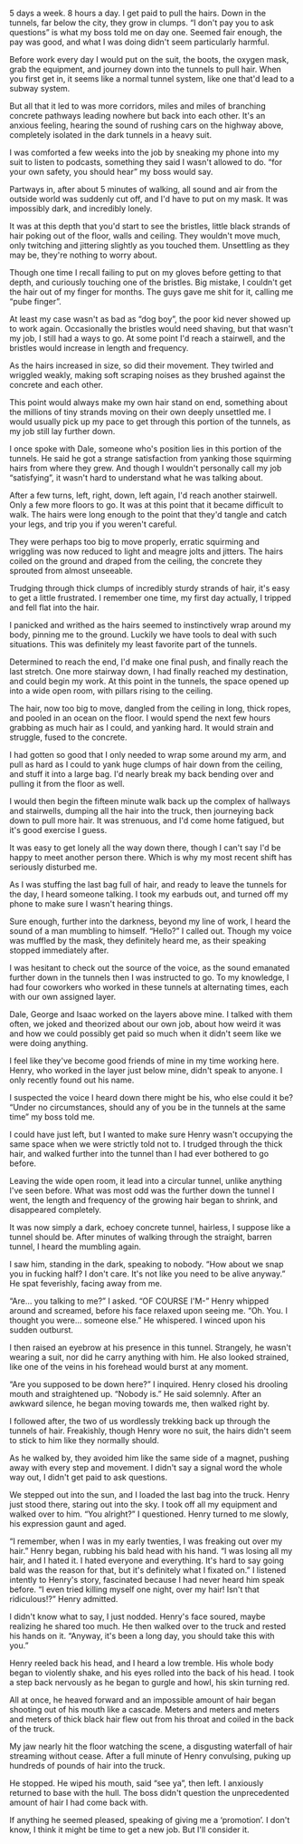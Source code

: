 5 days a week. 8 hours a day. I get paid to pull the hairs. Down in the tunnels, far below the city, they grow in clumps. “I don't pay you to ask questions” is what my boss told me on day one. Seemed fair enough, the pay was good, and what I was doing didn't seem particularly harmful. 

Before work every day I would put on the suit, the boots, the oxygen mask, grab the equipment, and journey down into the tunnels to pull hair. When you first get in, it seems like a normal tunnel system, like one that'd lead to a subway system. 

But all that it led to was more corridors, miles and miles of branching concrete pathways leading nowhere but back into each other. It's an anxious feeling, hearing the sound of rushing cars on the highway above, completely isolated in the dark tunnels in a heavy suit. 

I was comforted a few weeks into the job by sneaking my phone into my suit to listen to podcasts, something they said I wasn't allowed to do. “for your own safety, you should hear” my boss would say. 

Partways in, after about 5 minutes of walking, all sound and air from the outside world was suddenly cut off, and I'd have to put on my mask. It was impossibly dark, and incredibly lonely. 

It was at this depth that you'd start to see the bristles, little black strands of hair poking out of the floor, walls and ceiling. They wouldn't move much, only twitching and jittering slightly as you touched them. Unsettling as they may be, they're nothing to worry about. 

Though one time I recall failing to put on my gloves before getting to that depth, and curiously touching one of the bristles. Big mistake, I couldn't get the hair out of my finger for months. The guys gave me shit for it, calling me “pube finger”. 

At least my case wasn't as bad as “dog boy”, the poor kid never showed up to work again. Occasionally the bristles would need shaving, but that wasn't my job, I still had a ways to go. At some point I'd reach a stairwell, and the bristles would increase in length and frequency. 

As the hairs increased in size, so did their movement. They twirled and wriggled weakly, making soft scraping noises as they brushed against the concrete and each other. 

This point would always make my own hair stand on end, something about the millions of tiny strands moving on their own deeply unsettled me. I would usually pick up my pace to get through this portion of the tunnels, as my job still lay further down. 

I once spoke with Dale, someone who's position lies in this portion of the tunnels. He said he got a strange satisfaction from yanking those squirming hairs from where they grew. And though I wouldn't personally call my job “satisfying”, it wasn't hard to understand what he was talking about. 

After a few turns, left, right, down, left again, I'd reach another stairwell. Only a few more floors to go. It was at this point that it became difficult to walk. The hairs were long enough to the point that they'd tangle and catch your legs, and trip you if you weren't careful. 

They were perhaps too big to move properly, erratic squirming and wriggling was now reduced to light and meagre jolts and jitters. The hairs coiled on the ground and draped from the ceiling, the concrete they sprouted from almost unseeable. 

Trudging through thick clumps of incredibly sturdy strands of hair, it's easy to get a little frustrated. I remember one time, my first day actually, I tripped and fell flat into the hair. 

I panicked and writhed as the hairs seemed to instinctively wrap around my body, pinning me to the ground. Luckily we have tools to deal with such situations. This was definitely my least favorite part of the tunnels. 

Determined to reach the end, I'd make one final push, and finally reach the last stretch. One more stairway down, I had finally reached my destination, and could begin my work. At this point in the tunnels, the space opened up into a wide open room, with pillars rising to the ceiling. 

The hair, now too big to move, dangled from the ceiling in long, thick ropes, and pooled in an ocean on the floor. I would spend the next few hours grabbing as much hair as I could, and yanking hard. It would strain and struggle, fused to the concrete. 

I had gotten so good that I only needed to wrap some around my arm, and pull as hard as I could to yank huge clumps of hair down from the ceiling, and stuff it into a large bag. I'd nearly break my back bending over and pulling it from the floor as well. 

I would then begin the fifteen minute walk back up the complex of hallways and stairwells, dumping all the hair into the truck, then journeying back down to pull more hair. It was strenuous, and I'd come home fatigued, but it's good exercise I guess. 

It was easy to get lonely all the way down there, though I can't say I'd be happy to meet another person there. Which is why my most recent shift has seriously disturbed me. 

As I was stuffing the last bag full of hair, and ready to leave the tunnels for the day, I heard someone talking. I took my earbuds out, and turned off my phone to make sure I wasn't hearing things. 

Sure enough, further into the darkness, beyond my line of work, I heard the sound of a man mumbling to himself. “Hello?” I called out. Though my voice was muffled by the mask, they definitely heard me, as their speaking stopped immediately after. 

I was hesitant to check out the source of the voice, as the sound emanated further down in the tunnels then I was instructed to go. To my knowledge, I had four coworkers who worked in these tunnels at alternating times, each with our own assigned layer. 

Dale, George and Isaac worked on the layers above mine. I talked with them often, we joked and theorized about our own job, about how weird it was and how we could possibly get paid so much when it didn't seem like we were doing anything. 

I feel like they've become good friends of mine in my time working here. Henry, who worked in the layer just below mine, didn't speak to anyone. I only recently found out his name. 

I suspected the voice I heard down there might be his, who else could it be? “Under no circumstances, should any of you be in the tunnels at the same time” my boss told me. 

I could have just left, but I wanted to make sure Henry wasn't occupying the same space when we were strictly told not to. I trudged through the thick hair, and walked further into the tunnel than I had ever bothered to go before. 

Leaving the wide open room, it lead into a circular tunnel, unlike anything I've seen before. What was most odd was the further down the tunnel I went, the length and frequency of the growing hair began to shrink, and disappeared completely. 

It was now simply a dark, echoey concrete tunnel, hairless, I suppose like a tunnel should be. After minutes of walking through the straight, barren tunnel, I heard the mumbling again. 

I saw him, standing in the dark, speaking to nobody. “How about we snap you in fucking half? I don't care. It's not like you need to be alive anyway.” He spat feverishly, facing away from me.

“Are… you talking to me?” I asked.
“OF COURSE I'M-” Henry whipped around and screamed, before his face relaxed upon seeing me. “Oh. You. I thought you were… someone else.” He whispered. I winced upon his sudden outburst. 

I then raised an eyebrow at his presence in this tunnel. Strangely, he wasn't wearing a suit, nor did he carry anything with him. He also looked strained, like one of the veins in his forehead would burst at any moment. 

“Are you supposed to be down here?” I inquired. Henry closed his drooling mouth and straightened up.
“Nobody is.” He said solemnly. After an awkward silence, he began moving towards me, then walked right by. 

I followed after, the two of us wordlessly trekking back up through the tunnels of hair. Freakishly, though Henry wore no suit, the hairs didn't seem to stick to him like they normally should. 

As he walked by, they avoided him like the same side of a magnet, pushing away with every step and movement. I didn't say a signal word the whole way out, I didn't get paid to ask questions. 

We stepped out into the sun, and I loaded the last bag into the truck. Henry just stood there, staring out into the sky. I took off all my equipment and walked over to him.
“You alright?” I questioned. Henry turned to me slowly, his expression gaunt and aged.

“I remember, when I was in my early twenties, I was freaking out over my hair.” Henry began, rubbing his bald head with his hand. “I was losing all my hair, and I hated it. I hated everyone and everything. It's hard to say going bald was the reason for that, but it's definitely what I fixated on.” 
I listened intently to Henry's story, fascinated because I had never heard him speak before. “I even tried killing myself one night, over my hair! Isn't that ridiculous!?” Henry admitted. 

I didn't know what to say, I just nodded. Henry's face soured, maybe realizing he shared too much. He then walked over to the truck and rested his hands on it. “Anyway, it's been a long day, you should take this with you.” 

Henry reeled back his head, and I heard a low tremble. His whole body began to violently shake, and his eyes rolled into the back of his head. I took a step back nervously as he began to gurgle and howl, his skin turning red. 

All at once, he heaved forward and an impossible amount of hair began shooting out of his mouth like a cascade. Meters and meters and meters and meters of thick black hair flew out from his throat and coiled in the back of the truck. 

My jaw nearly hit the floor watching the scene, a disgusting waterfall of hair streaming without cease. After a full minute of Henry convulsing, puking up hundreds of pounds of hair into the truck. 

He stopped. He wiped his mouth, said “see ya”, then left. I anxiously returned to base with the hull. The boss didn't question the unprecedented amount of hair I had come back with. 

If anything he seemed pleased, speaking of giving me a ‘promotion’. I don't know, I think it might be time to get a new job. But I'll consider it.

